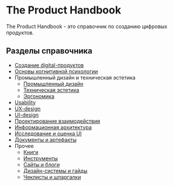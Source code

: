 # The Product Handbook

The Product Handbook  - это справочник по созданию цифровых продуктов.


## Разделы справочника

- [Создание digital-продуктов](digital-product.md)
- [Основы когнитивной психологии](cognitive-psycology.md)
- Промышленный дизайн и техническая эстетика
    - [Промышленный дизайн](industrial-design.md)
    - [Техническая эстетика](aesthetics-tech.md)
    - [Эргономика](ergonomics.md)
- [Usability](usability.md)
- [UX-design](ux-design.md)
- [UI-design](ui-design.md)
- [Проектирование взаимодействия](interaction-design.md)
- [Информационная архитектура](information-architecture.md)
- [Исследование и оценка UI](ui-research.md)
- [Документы и артефакты](documents.md)
- Прочее
    - [Книги](other-info/books.md)
    - [Инструменты](other-info/tools.md)
    - [Сайты и блоги](other-info/sites-links.md)
    - [Дизайн-системы и гайды](other-info/design-guide-list.md)
    - [Чеклисты и шпаргалки](other-info/checklists.md)

